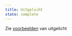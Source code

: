 ```yaml
---
title: Uitgelicht
state: complete
---
```

Zie [voorbeelden](?p=viewall-examples-highlight) van uitgelicht
